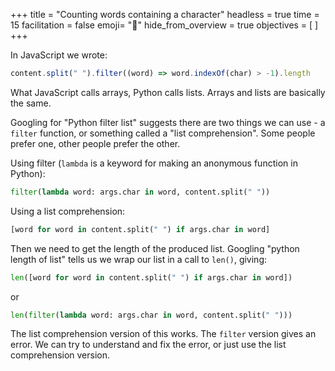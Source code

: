 +++
title = "Counting words containing a character"
headless = true
time = 15
facilitation = false
emoji= "📖"
hide_from_overview = true
objectives = [
]
+++

In JavaScript we wrote:

```js
content.split(" ").filter((word) => word.indexOf(char) > -1).length
```

What JavaScript calls arrays, Python calls lists. Arrays and lists are basically the same.

Googling for "Python filter list" suggests there are two things we can use - a `filter` function, or something called a "list comprehension". Some people prefer one, other people prefer the other.

Using filter (`lambda` is a keyword for making an anonymous function in Python):

```python
filter(lambda word: args.char in word, content.split(" "))
```

Using a list comprehension:

```python
[word for word in content.split(" ") if args.char in word]
```

Then we need to get the length of the produced list. Googling "python length of list" tells us we wrap our list in a call to `len()`, giving:

```python
len([word for word in content.split(" ") if args.char in word])
```

or

```python
len(filter(lambda word: args.char in word, content.split(" ")))
```

The list comprehension version of this works. The `filter` version gives an error. We can try to understand and fix the error, or just use the list comprehension version.
